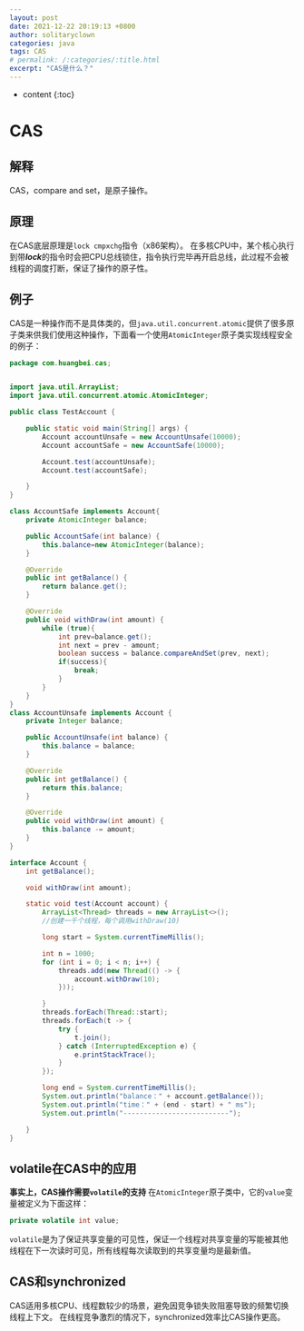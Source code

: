 ```yaml
---
layout: post
date: 2021-12-22 20:19:13 +0800
author: solitaryclown
categories: java
tags: CAS
# permalink: /:categories/:title.html
excerpt: "CAS是什么？"
---
```

* content
{:toc}

# CAS
## 解释
CAS，compare and set，是原子操作。
## 原理
在CAS底层原理是`lock cmpxchg`指令（x86架构）。
在多核CPU中，某个核心执行到带***lock***的指令时会把CPU总线锁住，指令执行完毕再开启总线，此过程不会被线程的调度打断，保证了操作的原子性。

## 例子
CAS是一种操作而不是具体类的，但`java.util.concurrent.atomic`提供了很多原子类来供我们使用这种操作，下面看一个使用`AtomicInteger`原子类实现线程安全的例子：
```java
package com.huangbei.cas;


import java.util.ArrayList;
import java.util.concurrent.atomic.AtomicInteger;

public class TestAccount {

    public static void main(String[] args) {
        Account accountUnsafe = new AccountUnsafe(10000);
        Account accountSafe = new AccountSafe(10000);

        Account.test(accountUnsafe);
        Account.test(accountSafe);

    }
}

class AccountSafe implements Account{
    private AtomicInteger balance;

    public AccountSafe(int balance) {
        this.balance=new AtomicInteger(balance);
    }

    @Override
    public int getBalance() {
        return balance.get();
    }

    @Override
    public void withDraw(int amount) {
        while (true){
            int prev=balance.get();
            int next = prev - amount;
            boolean success = balance.compareAndSet(prev, next);
            if(success){
                break;
            }
        }
    }
}
class AccountUnsafe implements Account {
    private Integer balance;

    public AccountUnsafe(int balance) {
        this.balance = balance;
    }

    @Override
    public int getBalance() {
        return this.balance;
    }

    @Override
    public void withDraw(int amount) {
        this.balance -= amount;
    }
}

interface Account {
    int getBalance();

    void withDraw(int amount);

    static void test(Account account) {
        ArrayList<Thread> threads = new ArrayList<>();
        //创建一千个线程，每个调用withDraw(10)

        long start = System.currentTimeMillis();

        int n = 1000;
        for (int i = 0; i < n; i++) {
            threads.add(new Thread(() -> {
                account.withDraw(10);
            }));

        }
        threads.forEach(Thread::start);
        threads.forEach(t -> {
            try {
                t.join();
            } catch (InterruptedException e) {
                e.printStackTrace();
            }
        });

        long end = System.currentTimeMillis();
        System.out.println("balance：" + account.getBalance());
        System.out.println("time：" + (end - start) + " ms");
        System.out.println("--------------------------");

    }
}
```

## volatile在CAS中的应用
**事实上，CAS操作需要`volatile`的支持**
在`AtomicInteger`原子类中，它的`value`变量被定义为下面这样：
```java
private volatile int value;
```
`volatile`是为了保证共享变量的可见性，保证一个线程对共享变量的写能被其他线程在下一次读时可见，所有线程每次读取到的共享变量均是最新值。

## CAS和synchronized
CAS适用多核CPU、线程数较少的场景，避免因竞争锁失败阻塞导致的频繁切换线程上下文。
在线程竞争激烈的情况下，synchronized效率比CAS操作更高。



